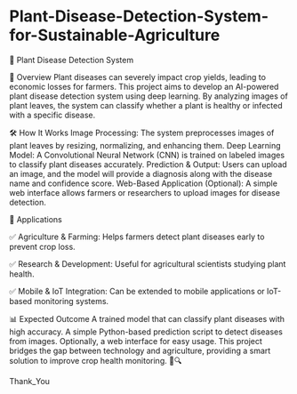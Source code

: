 # Plant-Disease-Detection-System-for-Sustainable-Agriculture

🌿 Plant Disease Detection System

📌 Overview
Plant diseases can severely impact crop yields, leading to economic losses for farmers. This project aims to develop an AI-powered plant disease detection system using deep learning. By analyzing images of plant leaves, the system can classify whether a plant is healthy or infected with a specific disease.

🛠️ How It Works
Image Processing: The system preprocesses images of plant leaves by resizing, normalizing, and enhancing them.
Deep Learning Model: A Convolutional Neural Network (CNN) is trained on labeled images to classify plant diseases accurately.
Prediction & Output: Users can upload an image, and the model will provide a diagnosis along with the disease name and confidence score.
Web-Based Application (Optional): A simple web interface allows farmers or researchers to upload images for disease detection.

🎯 Applications

✅ Agriculture & Farming: Helps farmers detect plant diseases early to prevent crop loss.

✅ Research & Development: Useful for agricultural scientists studying plant health.

✅ Mobile & IoT Integration: Can be extended to mobile applications or IoT-based monitoring systems.

📊 Expected Outcome
A trained model that can classify plant diseases with high accuracy.
A simple Python-based prediction script to detect diseases from images.
Optionally, a web interface for easy usage.
This project bridges the gap between technology and agriculture, providing a smart solution to improve crop health monitoring. 🌱🔍


Thank_You
